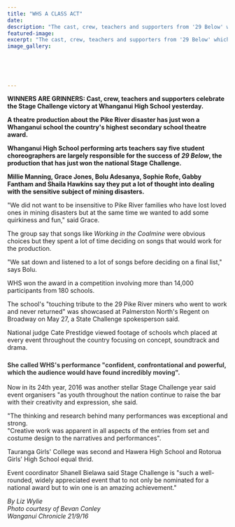 ```yaml
---
title: "WHS A CLASS ACT"
date: 
description: "The cast, crew, teachers and supporters from '29 Below' which won the 2016 National State Challenge, Wanganui Chronicle article on 21/9/16..."
featured-image: 
excerpt: "The cast, crew, teachers and supporters from '29 Below' which won the 2016 National State Challenge."
image_gallery:
	
	
	
	
	
---
```


<p><strong>WINNERS ARE GRINNERS: Cast, crew, teachers and supporters celebrate the Stage Challenge victory at Whanganui High School yesterday.</strong></p>
<p><strong>A theatre production about the Pike River disaster has just won a Whanganui school the country's highest secondary school theatre award.</strong></p>
<p><strong>Whanganui High School performing arts teachers say five student choreographers are largely responsible for the success of&nbsp;<em>29 Below</em>, the production that has just won the national Stage Challenge.</strong></p>
<p><strong>Millie Manning, Grace Jones, Bolu Adesanya, Sophie Rofe, Gabby Fantham and Shaila Hawkins say they put a lot of thought into dealing with the sensitive subject of mining disasters.</strong></p>
<p>"We did not want to be insensitive to Pike River families who have lost loved ones in mining disasters but at the same time we wanted to add some quirkiness and fun," said Grace.</p>
<p>The group say that songs like&nbsp;<em>Working in the Coalmine</em>&nbsp;were obvious choices but they spent a lot of time deciding on songs that would work for the production.</p>
<p>"We sat down and listened to a lot of songs before deciding on a final list," says Bolu.</p>
<p>WHS won the award in a competition involving more than 14,000 participants from 180 schools.</p>
<p>The school's "touching tribute to the 29 Pike River miners who went to work and never returned" was showcased at Palmerston North's Regent on Broadway on May 27, a State Challenge spokesperson said.</p>
<p>National judge Cate Prestidge viewed footage of schools whch placed at every event throughout the country focusing on concept, soundtrack and drama.</p>
<h3><span style="color: #333333; font-size: 14px;">She called WHS's performance "confident, confrontational and powerful, which the audience would have found incredibly moving".</span></h3>
<p>Now in its 24th year, 2016 was another stellar Stage Challenge year said event organisers "as youth throughout the nation continue to raise the bar with their creativity and expression, she said.</p>
<p>"The thinking and research behind many performances was exceptional and strong.&nbsp;<br />"Creative work was apparent in all aspects of the entries from set and costume design to the narratives and performances".</p>
<p>Tauranga Girls' College was second and Hawera High School and Rotorua Girls' High School equal thrid.</p>
<p>Event coordinator Shanell Bielawa said Stage Challenge is "such a well-rounded, widely appreciated event that to not only be nominated for a national award but to win one is an amazing achievement."</p>
<p><em>By Liz Wylie</em><br /><em>Photo courtesy of Bevan Conley</em><br /><em>Wanganui Chronicle 21/9/16&nbsp;</em></p>

